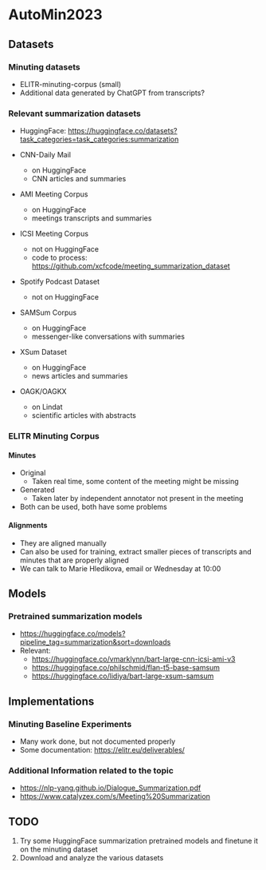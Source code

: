 # AutoMin2023
## Datasets
### Minuting datasets
- ELITR-minuting-corpus (small)
- Additional data generated by ChatGPT from transcripts?

### Relevant summarization datasets
- HuggingFace: https://huggingface.co/datasets?task_categories=task_categories:summarization

- CNN-Daily Mail
  - on HuggingFace 
  - CNN articles and summaries
- AMI Meeting Corpus
  - on HuggingFace 
  - meetings transcripts and summaries
- ICSI Meeting Corpus
  - not on HuggingFace
  - code to process: https://github.com/xcfcode/meeting_summarization_dataset
- Spotify Podcast Dataset
  - not on HuggingFace
- SAMSum Corpus
  - on HuggingFace
  - messenger-like conversations with summaries
- XSum Dataset
  - on HuggingFace
  - news articles and summaries
- OAGK/OAGKX
  - on Lindat
  - scientific articles with abstracts
### ELITR Minuting Corpus
#### Minutes
- Original
  - Taken real time, some content of the meeting might be missing
- Generated
  - Taken later by independent annotator not present in the meeting
- Both can be used, both have some problems
#### Alignments
- They are aligned manually
- Can also be used for training, extract smaller pieces of transcripts and minutes that are properly aligned
- We can talk to Marie Hledikova, email or Wednesday at 10:00

## Models
### Pretrained summarization models
- https://huggingface.co/models?pipeline_tag=summarization&sort=downloads
- Relevant:
  - https://huggingface.co/vmarklynn/bart-large-cnn-icsi-ami-v3
  - https://huggingface.co/philschmid/flan-t5-base-samsum
  - https://huggingface.co/lidiya/bart-large-xsum-samsum

## Implementations
### Minuting Baseline Experiments
- Many work done, but not documented properly
- Some documentation: https://elitr.eu/deliverables/

### Additional Information related to the topic
- https://nlp-yang.github.io/Dialogue_Summarization.pdf
- https://www.catalyzex.com/s/Meeting%20Summarization


## TODO
1. Try some HuggingFace summarization pretrained models and finetune it on the minuting dataset
2. Download and analyze the various datasets